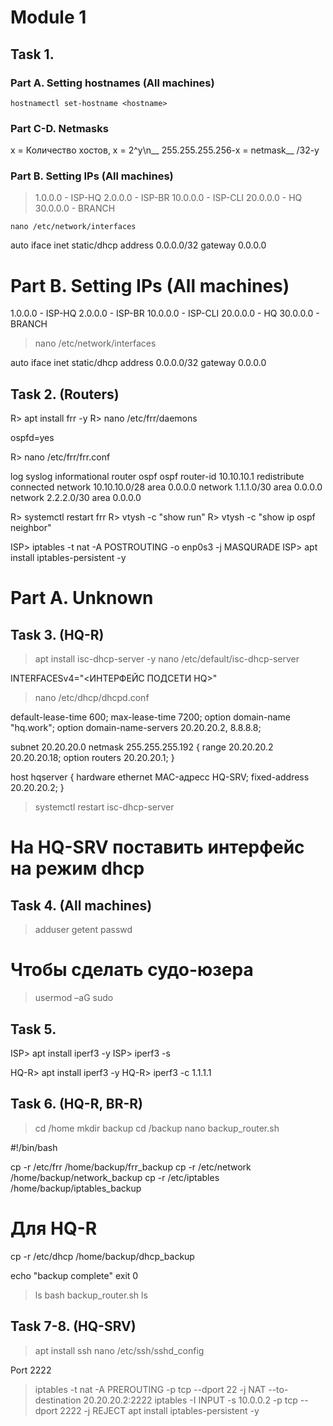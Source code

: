 # Module 1
## Task 1.

### Part A. Setting hostnames (All machines)

```
hostnamectl set-hostname <hostname>
```
### Part C-D. Netmasks

x = Количество хостов, x = 2^y\n__
255.255.255.256-x = netmask__
/32-y

### Part B. Setting IPs (All machines)

>1.0.0.0 - ISP-HQ
>2.0.0.0 - ISP-BR
>10.0.0.0 - ISP-CLI
>20.0.0.0 - HQ
>30.0.0.0 - BRANCH

```
nano /etc/network/interfaces
```
auto <interface>
iface <interface> inet static/dhcp
address 0.0.0.0/32
gateway 0.0.0.0 
# Part B. Setting IPs (All machines)

1.0.0.0 - ISP-HQ
2.0.0.0 - ISP-BR
10.0.0.0 - ISP-CLI
20.0.0.0 - HQ
30.0.0.0 - BRANCH

> nano /etc/network/interfaces

auto <interface>
iface <interface> inet static/dhcp
address 0.0.0.0/32
gateway 0.0.0.0 



## Task 2. (Routers)

R> apt install frr -y
R> nano /etc/frr/daemons

ospfd=yes

R> nano /etc/frr/frr.conf

log syslog informational
router ospf
 ospf router-id 10.10.10.1
 redistribute connected
 network 10.10.10.0/28 area 0.0.0.0
 network 1.1.1.0/30 area 0.0.0.0
 network 2.2.2.0/30 area 0.0.0.0

R> systemctl restart frr
R> vtysh -c "show run"
R> vtysh -c "show ip ospf neighbor"

ISP> iptables -t nat -A POSTROUTING -o enp0s3 -j MASQURADE
ISP> apt install iptables-persistent -y

# Part A. Unknown



## Task 3. (HQ-R)

> apt install isc-dhcp-server -y
> nano /etc/default/isc-dhcp-server 

INTERFACESv4="<ИНТЕРФЕЙС ПОДСЕТИ HQ>"

> nano /etc/dhcp/dhcpd.conf

default-lease-time 600;
max-lease-time 7200;
option domain-name "hq.work";
option domain-name-servers 20.20.20.2, 8.8.8.8;

subnet 20.20.20.0 netmask 255.255.255.192 {
 range 20.20.20.2 20.20.20.18;
 option routers 20.20.20.1;
}

host hqserver {
 hardware ethernet MAC-адресс HQ-SRV;
 fixed-address 20.20.20.2;
}

> systemctl restart isc-dhcp-server

# На HQ-SRV поставить интерфейс на режим dhcp



## Task 4. (All machines)

> adduser <name>
> getent passwd

# Чтобы сделать судо-юзера
> usermod –aG sudo <name> 



## Task 5. 

ISP> apt install iperf3 -y
ISP> iperf3 -s

HQ-R> apt install iperf3 -y
HQ-R> iperf3 -c 1.1.1.1



## Task 6. (HQ-R, BR-R)

> cd /home
> mkdir backup
> cd /backup
> nano backup_router.sh

#!/bin/bash

cp -r /etc/frr /home/backup/frr_backup
cp -r /etc/network /home/backup/network_backup
cp -r /etc/iptables /home/backup/iptables_backup
# Для HQ-R
cp -r /etc/dhcp /home/backup/dhcp_backup

echo "backup complete"
exit 0

> ls
> bash backup_router.sh
> ls



## Task 7-8. (HQ-SRV)

> apt install ssh
> nano /etc/ssh/sshd_config

Port 2222

> iptables -t nat -A PREROUTING -p tcp --dport 22 -j NAT --to-destination 20.20.20.2:2222
> iptables -I INPUT -s 10.0.0.2 -p tcp --dport 2222 -j REJECT
> apt install iptables-persistent -y









